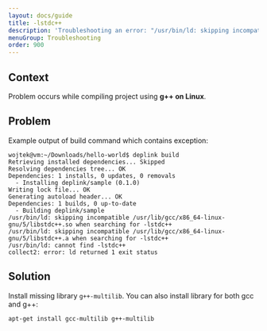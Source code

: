 ```yaml
---
layout: docs/guide
title: -lstdc++
description: 'Troubleshooting an error: "/usr/bin/ld: skipping incompatible /usr/lib/gcc/x86_64-linux-gnu/5/libstdc++.a when searching for -lstdc++ /usr/bin/ld: cannot find -lstdc++".'
menuGroup: Troubleshooting
order: 900
---
```


Context
-------

Problem occurs while compiling project using **g++ on Linux**.

Problem
-------

Example output of build command which contains exception:

```
wojtek@vm:~/Downloads/hello-world$ deplink build
Retrieving installed dependencies... Skipped
Resolving dependencies tree... OK
Dependencies: 1 installs, 0 updates, 0 removals
  - Installing deplink/sample (0.1.0)        
Writing lock file... OK
Generating autoload header... OK
Dependencies: 1 builds, 0 up-to-date
  - Building deplink/sample
/usr/bin/ld: skipping incompatible /usr/lib/gcc/x86_64-linux-gnu/5/libstdc++.so when searching for -lstdc++
/usr/bin/ld: skipping incompatible /usr/lib/gcc/x86_64-linux-gnu/5/libstdc++.a when searching for -lstdc++
/usr/bin/ld: cannot find -lstdc++
collect2: error: ld returned 1 exit status
```

Solution
--------

Install missing library `g++-multilib`. You can also install library for both gcc and g++:

```
apt-get install gcc-multilib g++-multilib
```
